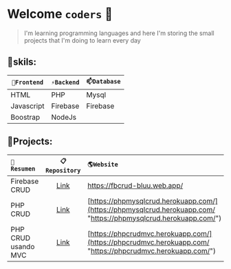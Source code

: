 # Welcome `coders` 👋


> I'm learning programming languages and here I'm storing the small projects that I'm doing to learn every day

## 🔭skils:

| `🔭Frontend` | `⚡Backend` | `📫Database` |
| ------ | ------ | ------ | 
| HTML | PHP | Mysql |
| Javascript | Firebase | Firebase |
| Boostrap | NodeJs |


## 💼Projects:

|`🚀Resumen` | `📋Repository` | `🌎Website` | `💻IT` |
| :------ | :------: | :------ | :------: |
| Firebase CRUD | [Link](https://github.com/storres20/firebaseCRUD1 "firebaseCRUD1") | https://fbcrud-bluu.web.app/ | Firebase |
| PHP CRUD | [Link](https://github.com/storres20/PHPMysqlCRUD "PHPMysqlCRUD") | [https://phpmysqlcrud.herokuapp.com/](https://phpmysqlcrud.herokuapp.com/ "https://phpmysqlcrud.herokuapp.com/") | Heroku |
| PHP CRUD usando MVC | [Link](https://github.com/storres20/PHP_CRUD_MVC "PHP_CRUD_MVC") | [https://phpcrudmvc.herokuapp.com/](https://phpcrudmvc.herokuapp.com/ "https://phpcrudmvc.herokuapp.com/") | Heroku |



<!--
**storres20/storres20** is a ✨ _special_ ✨ repository because its `README.md` (this file) appears on your GitHub profile.

Here are some ideas to get you started:

- 🔭 I’m currently working on ...
- 🌱 I’m currently learning ...
- 👯 I’m looking to collaborate on ...
- 🤔 I’m looking for help with ...
- 💬 Ask me about ...
- 📫 How to reach me: ...
- 😄 Pronouns: ...
- ⚡ Fun fact: ...
-->
